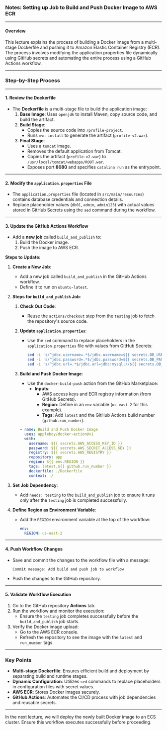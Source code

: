 ### **Notes: Setting up Job to Build and Push Docker Image to AWS ECR**

---

#### **Overview**
This lecture explains the process of building a Docker image from a multi-stage Dockerfile and pushing it to Amazon Elastic Container Registry (ECR). The process involves modifying the application properties file dynamically using GitHub secrets and automating the entire process using a GitHub Actions workflow.

---

### **Step-by-Step Process**

---

#### **1. Review the Dockerfile**
- The **Dockerfile** is a multi-stage file to build the application image:
  1. **Base Image**: Uses `openjdk` to install Maven, copy source code, and build the artifact.
  2. **Build Stage**:
     - Copies the source code into `/profile-project`.
     - Runs `mvn install` to generate the artifact (`profile-v2.war`).
  3. **Final Stage**:
     - Uses a `tomcat` image.
     - Removes the default application from Tomcat.
     - Copies the artifact (`profile-v2.war`) to `/usr/local/tomcat/webapps/ROOT.war`.
     - Exposes port **8080** and specifies `catalina run` as the entrypoint.

---

#### **2. Modify the `application.properties` File**
- The `application.properties` file (located in `src/main/resources`) contains database credentials and connection details.
- Replace placeholder values (`db01`, `admin`, `admin123`) with actual values stored in GitHub Secrets using the `sed` command during the workflow.

---

#### **3. Update the GitHub Actions Workflow**
- Add a **new job** called `build_and_publish` to:
  1. Build the Docker image.
  2. Push the image to AWS ECR.

**Steps to Update:**
1. **Create a New Job**:
   - Add a new job called `build_and_publish` in the GitHub Actions workflow.
   - Define it to run on `ubuntu-latest`.

2. **Steps for `build_and_publish` Job**:
   1. **Check Out Code**:
      - Reuse the `actions/checkout` step from the `testing` job to fetch the repository's source code.

   2. **Update `application.properties`**:
      - Use the `sed` command to replace placeholders in the `application.properties` file with values from GitHub Secrets:
        ```bash
        sed -i 's/^jdbc.username=.*$/jdbc.username=${{ secrets.DB_USER }}/' src/main/resources/application.properties
        sed -i 's/^jdbc.password=.*$/jdbc.password=${{ secrets.DB_PASS }}/' src/main/resources/application.properties
        sed -i 's/^jdbc.url=.*$/jdbc.url=jdbc:mysql://${{ secrets.DB_ENDPOINT }}/' src/main/resources/application.properties
        ```

   3. **Build and Push Docker Image**:
      - Use the `docker-build-push` action from the GitHub Marketplace:
        - **Inputs**:
          - AWS access keys and ECR registry information (from GitHub Secrets).
          - **Region**: Define in an `env` variable (`us-east-2` for this example).
          - **Tags**: Add `latest` and the GitHub Actions build number (`github.run_number`).

      ```yaml
      - name: Build and Push Docker Image
        uses: appleboy/docker-action@v1
        with:
          username: ${{ secrets.AWS_ACCESS_KEY_ID }}
          password: ${{ secrets.AWS_SECRET_ACCESS_KEY }}
          registry: ${{ secrets.AWS_REGISTRY }}
          repository: app
          region: ${{ env.REGION }}
          tags: latest,${{ github.run_number }}
          dockerfile: ./Dockerfile
          context: ./
      ```

3. **Set Job Dependency**:
   - Add `needs: testing` to the `build_and_publish` job to ensure it runs only after the `testing` job is completed successfully.

4. **Define Region as Environment Variable**:
   - Add the `REGION` environment variable at the top of the workflow:
     ```yaml
     env:
       REGION: us-east-2
     ```

---

#### **4. Push Workflow Changes**
- Save and commit the changes to the workflow file with a message:
  ```
  Commit message: Add build and push job to workflow
  ```
- Push the changes to the GitHub repository.

---

#### **5. Validate Workflow Execution**
1. Go to the GitHub repository **Actions** tab.
2. Run the workflow and monitor the execution:
   - Ensure the `testing` job completes successfully before the `build_and_publish` job starts.
3. Verify the Docker image upload:
   - Go to the AWS ECR console.
   - Refresh the repository to see the image with the `latest` and `run_number` tags.

---

### **Key Points**
- **Multi-stage Dockerfile**: Ensures efficient build and deployment by separating build and runtime stages.
- **Dynamic Configuration**: Utilizes `sed` commands to replace placeholders in configuration files with secret values.
- **AWS ECR**: Stores Docker images securely.
- **GitHub Actions**: Automates the CI/CD process with job dependencies and reusable secrets.

---

In the next lecture, we will deploy the newly built Docker image to an ECS cluster. Ensure this workflow executes successfully before proceeding.
